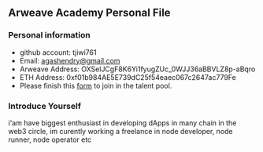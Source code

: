 ## Arweave Academy Personal File

### Personal information

- github account: tjiwi761  
- Email: agashendry@gmail.com   
- Arweave Address: OXSelJCgF8K6Yi1fyugZUc_0WJJ36aBBVLZ8p-aBqro
- ETH Address: 0xf01b984AE5E739dC25f54eaec067c2647ac779Fe
- Please finish this [form](https://docs.google.com/forms/d/e/1FAIpQLSfWA5fIIcBgmRppm3jNz5vmf9Mai_QMVil-2pO4r7YKn_Zhtw/viewform?usp=sf_link) to join in the talent pool.

### Introduce Yourself
 i'am have biggest enthusiast in developing dApps in many chain in the web3 circle, im curently working a freelance in node developer, node runner, node operator etc